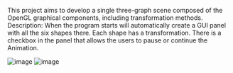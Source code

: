 

This project aims to develop a single three-graph scene composed of the OpenGL graphical components, including transformation methods. 
Description: When the program starts will automatically create a GUI panel with all the six shapes there. Each shape has a transformation. There is a checkbox in the panel that allows the users to pause or continue the Animation.


![image](https://user-images.githubusercontent.com/79439802/177705940-2eb5103b-b7ec-4c12-99da-24d7fc0d306d.png)
![image](https://user-images.githubusercontent.com/79439802/177706038-09eccb28-d0a0-4f60-9d56-e59c7f9c1ee0.png)



